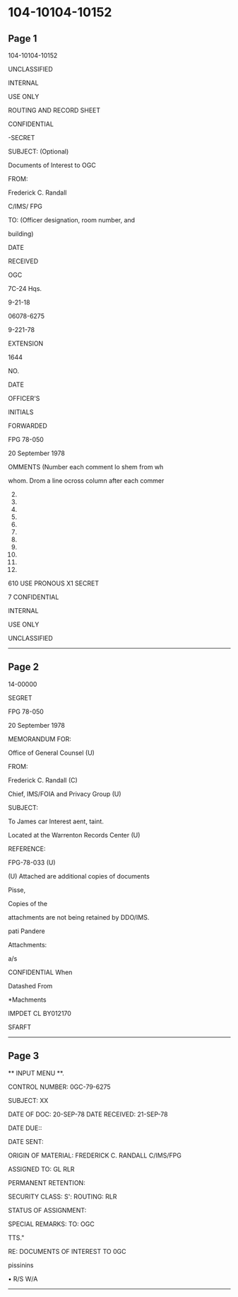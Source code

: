# 104-10104-10152

## Page 1

104-10104-10152

UNCLASSIFIED

INTERNAL

USE ONLY

ROUTING AND RECORD SHEET

CONFIDENTIAL

-SECRET

SUBJECT: (Optional)

Documents of Interest to OGC

FROM:

Frederick C. Randall

C/IMS/ FPG

TO: (Officer designation, room number, and

building)

DATE

RECEIVED

OGC

7C-24 Hqs.

9-21-18

06078-6275

9-221-78

EXTENSION

1644

NO.

DATE

OFFICER'S

INITIALS

FORWARDED

FPG 78-050

20 September 1978

OMMENTS (Number each comment lo shem from wh

whom. Drom a line ocross column after each commer

2.

3.

7.

8.

9.

10.

11.

12.

13.

14.

15.

610 USE PRONOUS X1 SECRET

7 CONFIDENTIAL

INTERNAL

USE ONLY

UNCLASSIFIED

---

## Page 2

14-00000

SEGRET

FPG 78-050

20 September 1978

MEMORANDUM FOR:

Office of General Counsel (U)

FROM:

Frederick C. Randall (C)

Chief, IMS/FOIA and Privacy Group (U)

SUBJECT:

To James car Interest aent, taint.

Located at the Warrenton Records Center (U)

REFERENCE:

FPG-78-033 (U)

(U) Attached are additional copies of documents

Pisse,

Copies of the

attachments are not being retained by DDO/IMS.

pati Pandere

Attachments:

a/s

CONFIDENTIAL When

Datashed From

*Machments

IMPDET CL BY012170

SFARFT

---

## Page 3

** INPUT MENU **.

CONTROL NUMBER: 0GC-79-6275

SUBJECT: XX

DATE OF DOC: 20-SEP-78 DATE RECEIVED: 21-SEP-78

DATE DUE::

DATE SENT:

ORIGIN OF MATERIAL: FREDERICK C. RANDALL C/IMS/FPG

ASSIGNED TO: GL RLR

PERMANENT RETENTION:

SECURITY CLASS: S': ROUTING: RLR

STATUS OF ASSIGNMENT:

SPECIAL REMARKS: TO: OGC

TTS."

RE: DOCUMENTS OF INTEREST TO 0GC

pissinins

• R/S W/A

---

